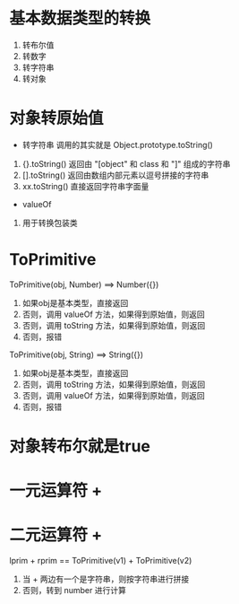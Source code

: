 # 基本数据类型的转换
1. 转布尔值
2. 转数字
3. 转字符串
4. 转对象


# 对象转原始值
- 转字符串 调用的其实就是 Object.prototype.toString()
1. {}.toString()  返回由 "[object" 和 class 和 "]" 组成的字符串
2. [].toString()  返回由数组内部元素以逗号拼接的字符串
3. xx.toString()  直接返回字符串字面量

- valueOf 
1. 用于转换包装类



# ToPrimitive
ToPrimitive(obj, Number)  ==>  Number({})
1. 如果obj是基本类型，直接返回
2. 否则，调用 valueOf 方法，如果得到原始值，则返回
3. 否则，调用 toString 方法，如果得到原始值，则返回
4. 否则，报错

ToPrimitive(obj, String)  ==>  String({})
1. 如果obj是基本类型，直接返回
2. 否则，调用 toString 方法，如果得到原始值，则返回
3. 否则，调用 valueOf 方法，如果得到原始值，则返回
4. 否则，报错


# 对象转布尔就是true




# 一元运算符 +


# 二元运算符 +
lprim + rprim  == ToPrimitive(v1) + ToPrimitive(v2)
1. 当 + 两边有一个是字符串，则按字符串进行拼接
2. 否则，转到 number 进行计算


